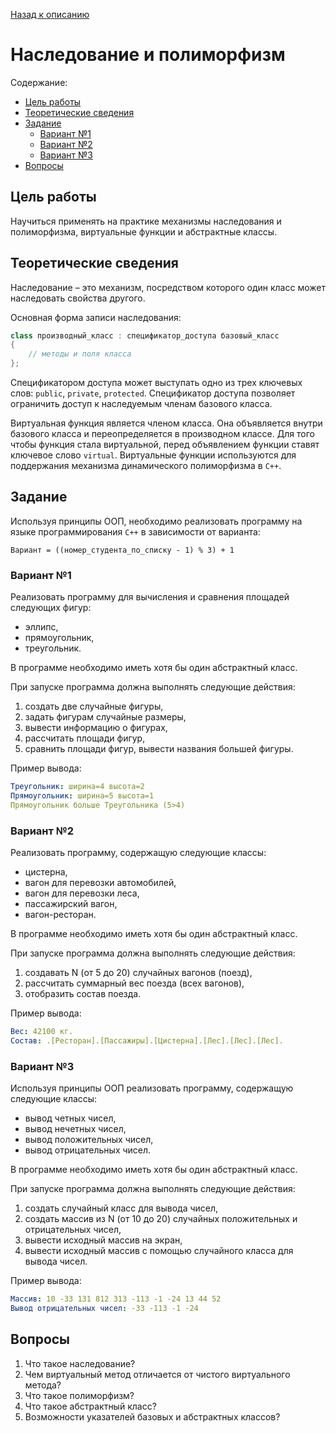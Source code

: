 [Назад к описанию](../../README.md)

# Наследование и полиморфизм

Содержание:
- [Цель работы](#Цель-работы)
- [Теоретические сведения](#Теоретические-сведения)
- [Задание](#Задание)
  - [Вариант №1](#Вариант-№1)
  - [Вариант №2](#Вариант-№2)
  - [Вариант №3](#Вариант-№3)
- [Вопросы](#Вопросы)

## Цель работы

Научиться применять на практике механизмы наследования и полиморфизма, виртуальные функции и абстрактные классы.

## Теоретические сведения

Наследование – это механизм, посредством которого один класс может наследовать свойства другого.

Основная форма записи наследования:

```c++
class производный_клаcc : спецификатор_доступа базовый_класс
{
    // методы и поля класса
};
```

Спецификатором доступа может выступать одно из трех ключевых слов: `public`, `private`, `protected`. Спецификатор доступа позволяет ограничить доступ к наследуемым членам базового класса.

Виртуальная функция является членом класса. Она объявляется внутри базового класса и переопределяется в производном классе. Для того чтобы функция стала виртуальной, перед объявлением функции ставят ключевое слово `virtual`. Виртуальные функции используются для поддержания механизма динамического полиморфизма в `С++`.

## Задание

Используя принципы ООП, необходимо реализовать программу на языке программирования `С++` в зависимости от варианта:

```
Вариант = ((номер_студента_по_списку - 1) % 3) + 1
```

### Вариант №1

Реализовать программу для вычисления и сравнения площадей следующих фигур:
- эллипс,
- прямоугольник,
- треугольник.

В программе необходимо иметь хотя бы один абстрактный класс.

При запуске программа должна выполнять следующие действия:
1. создать две случайные фигуры,
2. задать фигурам случайные размеры,
3. вывести информацию о фигурах,
4. рассчитать площади фигур,
5. сравнить площади фигур, вывести названия большей фигуры.

Пример вывода:

```yaml
Треугольник: ширина=4 высота=2
Прямоугольник: ширина=5 высота=1
Прямоугольник больше Треугольника (5>4)
```

### Вариант №2

Реализовать программу, содержащую следующие классы:
- цистерна,
- вагон для перевозки автомобилей,
- вагон для перевозки леса,
- пассажирский вагон,
- вагон-ресторан.

В программе необходимо иметь хотя бы один абстрактный класс.

При запуске программа должна выполнять следующие действия:
1. создавать N (от 5 до 20) случайных вагонов (поезд),
2. рассчитать суммарный вес поезда (всех вагонов),
3. отобразить состав поезда.

Пример вывода:

```yaml
Вес: 42100 кг.
Состав: .[Ресторан].[Пассажиры].[Цистерна].[Лес].[Лес].[Лес].
```

### Вариант №3

Используя принципы ООП реализовать программу, содержащую следующие классы:
- вывод четных чисел,
- вывод нечетных чисел,
- вывод положительных чисел,
- вывод отрицательных чисел.

В программе необходимо иметь хотя бы один абстрактный класс.

При запуске программа должна выполнять следующие действия:
1. создать случайный класс для вывода чисел,
2. создать массив из N (от 10 до 20) случайных положительных и отрицательных чисел,
3. вывести исходный массив на экран,
4. вывести исходный массив с помощью случайного класса для вывода чисел.

Пример вывода:

```yaml
Массив: 10 -33 131 812 313 -113 -1 -24 13 44 52
Вывод отрицательных чисел: -33 -113 -1 -24
```

## Вопросы

1. Что такое наследование?
2. Чем виртуальный метод отличается от чистого виртуального метода?
3. Что такое полиморфизм?
4. Что такое абстрактный класс?
5. Возможности указателей базовых и абстрактных классов?